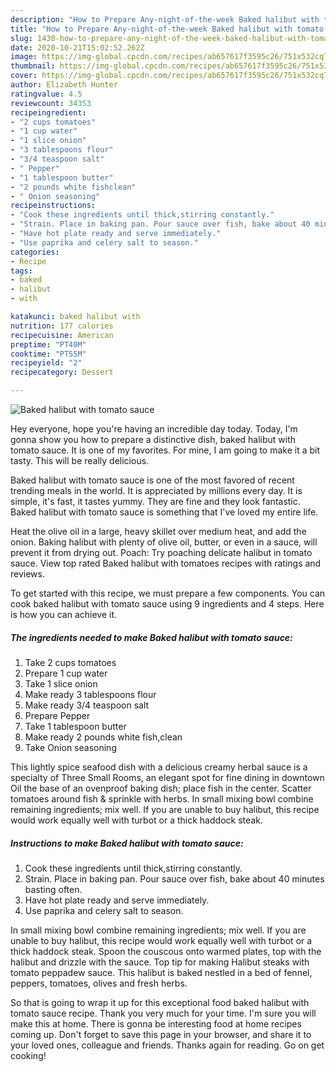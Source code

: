 ```yaml
---
description: "How to Prepare Any-night-of-the-week Baked halibut with tomato sauce"
title: "How to Prepare Any-night-of-the-week Baked halibut with tomato sauce"
slug: 1430-how-to-prepare-any-night-of-the-week-baked-halibut-with-tomato-sauce
date: 2020-10-21T15:02:52.262Z
image: https://img-global.cpcdn.com/recipes/ab657617f3595c26/751x532cq70/baked-halibut-with-tomato-sauce-recipe-main-photo.jpg
thumbnail: https://img-global.cpcdn.com/recipes/ab657617f3595c26/751x532cq70/baked-halibut-with-tomato-sauce-recipe-main-photo.jpg
cover: https://img-global.cpcdn.com/recipes/ab657617f3595c26/751x532cq70/baked-halibut-with-tomato-sauce-recipe-main-photo.jpg
author: Elizabeth Hunter
ratingvalue: 4.5
reviewcount: 34353
recipeingredient:
- "2 cups tomatoes"
- "1 cup water"
- "1 slice onion"
- "3 tablespoons flour"
- "3/4 teaspoon salt"
- " Pepper"
- "1 tablespoon butter"
- "2 pounds white fishclean"
- " Onion seasoning"
recipeinstructions:
- "Cook these ingredients until thick,stirring constantly."
- "Strain. Place in baking pan. Pour sauce over fish, bake about 40 minutes basting often."
- "Have hot plate ready and serve immediately."
- "Use paprika and celery salt to season."
categories:
- Recipe
tags:
- baked
- halibut
- with

katakunci: baked halibut with 
nutrition: 177 calories
recipecuisine: American
preptime: "PT40M"
cooktime: "PT55M"
recipeyield: "2"
recipecategory: Dessert

---
```



![Baked halibut with tomato sauce](https://img-global.cpcdn.com/recipes/ab657617f3595c26/751x532cq70/baked-halibut-with-tomato-sauce-recipe-main-photo.jpg)

Hey everyone, hope you're having an incredible day today. Today, I'm gonna show you how to prepare a distinctive dish, baked halibut with tomato sauce. It is one of my favorites. For mine, I am going to make it a bit tasty. This will be really delicious.

Baked halibut with tomato sauce is one of the most favored of recent trending meals in the world. It is appreciated by millions every day. It is simple, it's fast, it tastes yummy. They are fine and they look fantastic. Baked halibut with tomato sauce is something that I've loved my entire life.

Heat the olive oil in a large, heavy skillet over medium heat, and add the onion. Baking halibut with plenty of olive oil, butter, or even in a sauce, will prevent it from drying out. Poach: Try poaching delicate halibut in tomato sauce. View top rated Baked halibut with tomatoes recipes with ratings and reviews.


To get started with this recipe, we must prepare a few components. You can cook baked halibut with tomato sauce using 9 ingredients and 4 steps. Here is how you can achieve it.

<!--inarticleads1-->

##### The ingredients needed to make Baked halibut with tomato sauce:

1. Take 2 cups tomatoes
1. Prepare 1 cup water
1. Take 1 slice onion
1. Make ready 3 tablespoons flour
1. Make ready 3/4 teaspoon salt
1. Prepare  Pepper
1. Take 1 tablespoon butter
1. Make ready 2 pounds white fish,clean
1. Take  Onion seasoning


This lightly spice seafood dish with a delicious creamy herbal sauce is a specialty of Three Small Rooms, an elegant spot for fine dining in downtown Oil the base of an ovenproof baking dish; place fish in the center. Scatter tomatoes around fish &amp; sprinkle with herbs. In small mixing bowl combine remaining ingredients; mix well. If you are unable to buy halibut, this recipe would work equally well with turbot or a thick haddock steak. 

<!--inarticleads2-->

##### Instructions to make Baked halibut with tomato sauce:

1. Cook these ingredients until thick,stirring constantly.
1. Strain. Place in baking pan. Pour sauce over fish, bake about 40 minutes basting often.
1. Have hot plate ready and serve immediately.
1. Use paprika and celery salt to season.


In small mixing bowl combine remaining ingredients; mix well. If you are unable to buy halibut, this recipe would work equally well with turbot or a thick haddock steak. Spoon the couscous onto warmed plates, top with the halibut and drizzle with the sauce. Top tip for making Halibut steaks with tomato peppadew sauce. This halibut is baked nestled in a bed of fennel, peppers, tomatoes, olives and fresh herbs. 

So that is going to wrap it up for this exceptional food baked halibut with tomato sauce recipe. Thank you very much for your time. I'm sure you will make this at home. There is gonna be interesting food at home recipes coming up. Don't forget to save this page in your browser, and share it to your loved ones, colleague and friends. Thanks again for reading. Go on get cooking!
